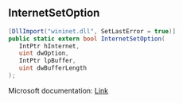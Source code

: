 ## InternetSetOption

```csharp
[DllImport("wininet.dll", SetLastError = true)]
public static extern bool InternetSetOption(
   IntPtr hInternet,
   uint dwOption,
   IntPtr lpBuffer,
   uint dwBufferLength
);
```

Microsoft documentation: [Link](https://docs.microsoft.com/en-us/windows/win32/api/wininet/nf-wininet-internetsetoptiona)
